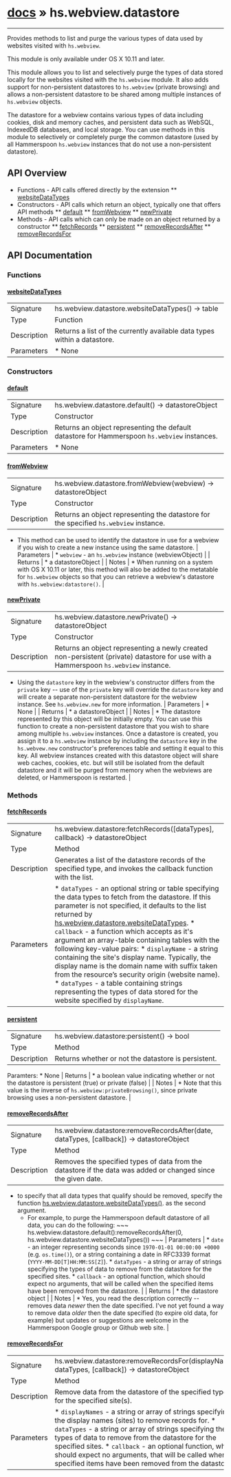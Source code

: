 # [docs](index.md) » hs.webview.datastore
---

Provides methods to list and purge the various types of data used by websites visited with `hs.webview`.

This module is only available under OS X 10.11 and later.

This module allows you to list and selectively purge the types of data stored locally for the websites visited with the `hs.webview` module.  It also adds support for non-persistent datastores to `hs.webview` (private browsing) and allows a non-persistent datastore to be shared among multiple instances of `hs.webview` objects.

The datastore for a webview contains various types of data including cookies, disk and memory caches, and persistent data such as WebSQL, IndexedDB databases, and local storage.  You can use methods in this module to selectively or completely purge the common datastore (used by all Hammerspoon `hs.webview` instances that do not use a non-persistent datastore).

## API Overview
* Functions - API calls offered directly by the extension
** [websiteDataTypes](#websiteDataTypes)
* Constructors - API calls which return an object, typically one that offers API methods
** [default](#default)
** [fromWebview](#fromWebview)
** [newPrivate](#newPrivate)
* Methods - API calls which can only be made on an object returned by a constructor
** [fetchRecords](#fetchRecords)
** [persistent](#persistent)
** [removeRecordsAfter](#removeRecordsAfter)
** [removeRecordsFor](#removeRecordsFor)

## API Documentation

### Functions

#### [websiteDataTypes](#websiteDataTypes)
| | |
|-|-|
| Signature   | hs.webview.datastore.websiteDataTypes() -> table  |
| Type        | Function |
| Description | Returns a list of the currently available data types within a datastore. |
| Parameters |  * None | | Returns |  * a list of strings where each string is a specific data type stored in a datastore. | | Notes |  * As of the writing of this module, the following data types are defined and returned by this function:   * `WKWebsiteDataTypeDiskCache`                  - On-disk caches.   * `WKWebsiteDataTypeOfflineWebApplicationCache` - HTML offline web application caches.   * `WKWebsiteDataTypeMemoryCache`                - In-memory caches.   * `WKWebsiteDataTypeLocalStorage`               - HTML local storage.   * `WKWebsiteDataTypeCookies`                    - Cookies.   * `WKWebsiteDataTypeSessionStorage`             - HTML session storage.   * `WKWebsiteDataTypeIndexedDBDatabases`         - WebSQL databases.   * `WKWebsiteDataTypeWebSQLDatabases`            - IndexedDB databases. | 
### Constructors

#### [default](#default)
| | |
|-|-|
| Signature   | hs.webview.datastore.default() -> datastoreObject  |
| Type        | Constructor |
| Description | Returns an object representing the default datastore for Hammerspoon `hs.webview` instances. |
| Parameters |  * None | | Returns |  * a datastoreObject | | Notes |  * this is the datastore used unless otherwise specified when creating an `hs.webview` instance. | 
#### [fromWebview](#fromWebview)
| | |
|-|-|
| Signature   | hs.webview.datastore.fromWebview(webview) -> datastoreObject  |
| Type        | Constructor |
| Description | Returns an object representing the datastore for the specified `hs.webview` instance. |
   * This method can be used to identify the datastore in use for a webview if you wish to create a new instance using the same datastore.
| Parameters |  * `webview` - an `hs.webview` instance (webviewObject) | | Returns |  * a datastoreObject | | Notes |  * When running on a system with OS X 10.11 or later, this method will also be added to the metatable for `hs.webview` objects so that you can retrieve a webview's datastore with `hs.webview:datastore()`. | 
#### [newPrivate](#newPrivate)
| | |
|-|-|
| Signature   | hs.webview.datastore.newPrivate() -> datastoreObject  |
| Type        | Constructor |
| Description | Returns an object representing a newly created non-persistent (private) datastore for use with a Hammerspoon `hs.webview` instance. |
   * Using the `datastore` key in the webview's constructor differs from the `private` key -- use of the `private` key will override the `datastore` key and will create a separate non-persistent datastore for the webview instance.  See `hs.webview.new` for more information.
| Parameters |  * None | | Returns |  * a datastoreObject | | Notes |  * The datastore represented by this object will be initially empty.  You can use this function to create a non-persistent datastore that you wish to share among multiple `hs.webview` instances.  Once a datastore is created, you assign it to a `hs.webview` instance by including the `datastore` key in the `hs.webvew.new` constructor's preferences table and setting it equal to this key.  All webview instances created with this datastore object will share web caches, cookies, etc. but will still be isolated from the default datastore and it will be purged from memory when the webviews are deleted, or Hammerspoon is restarted. | 
### Methods

#### [fetchRecords](#fetchRecords)
| | |
|-|-|
| Signature   | hs.webview.datastore:fetchRecords([dataTypes], callback) -> datastoreObject  |
| Type        | Method |
| Description | Generates a list of the datastore records of the specified type, and invokes the callback function with the list. |
| Parameters |  * `dataTypes` - an optional string or table specifying the data types to fetch from the datastore.  If this parameter is not specified, it defaults to the list returned by [hs.webview.datastore.websiteDataTypes](#websiteDataTypes). * `callback`  - a function which accepts as it's argument an array-table containing tables with the following key-value pairs:   * `displayName` - a string containing the site's display name.  Typically, the display name is the domain name with suffix taken from the resource’s security origin (website name).   * `dataTypes`   - a table containing strings representing the types of data stored for the website specified by `displayName`. | | Returns |  * the datastore object | | Notes |  * only those sites with one or more of the specified data types are returned * for the sites returned, only those data types that were present in the query will be included in the list, even if the site has data of another type in the datastore. | 
#### [persistent](#persistent)
| | |
|-|-|
| Signature   | hs.webview.datastore:persistent() -> bool  |
| Type        | Method |
| Description | Returns whether or not the datastore is persistent. |
  Paramters:
     * None
| Returns |  * a boolean value indicating whether or not the datastore is persistent (true) or private (false) | | Notes |  * Note that this value is the inverse of `hs.webview:privateBrowsing()`, since private browsing uses a non-persistent datastore. | 
#### [removeRecordsAfter](#removeRecordsAfter)
| | |
|-|-|
| Signature   | hs.webview.datastore:removeRecordsAfter(date, dataTypes, [callback]) -> datastoreObject  |
| Type        | Method |
| Description | Removes the specified types of data from the datastore if the data was added or changed since the given date. |
   * to specify that all data types that qualify should be removed, specify the function  [hs.webview.datastore.websiteDataTypes()](#websiteDataTypes). as the second argument.
     * For example, to purge the Hammerspoon default datastore of all data, you can do the following:
    ~~~
    hs.webview.datastore.default():removeRecordsAfter(0, hs.webview.datastore.websiteDataTypes())
    ~~~
| Parameters |  * `date`         - an integer representing seconds since `1970-01-01 00:00:00 +0000` (e.g. `os.time()`), or a string containing a date in RFC3339 format (`YYYY-MM-DD[T]HH:MM:SS[Z]`). * `dataTypes`    - a string or array of strings specifying the types of data to remove from the datastore for the specified sites. * `callback`     - an optional function, which should expect no arguments, that will be called when the specified items have been removed from the datastore. | | Returns |  * the datastore object | | Notes |  * Yes, you read the description correctly -- removes data *newer* then the date specified.  I've not yet found a way to remove data *older* then the date specified (to expire old data, for example) but updates or suggestions are welcome in the Hammerspoon Google group or Github web site. | 
#### [removeRecordsFor](#removeRecordsFor)
| | |
|-|-|
| Signature   | hs.webview.datastore:removeRecordsFor(displayNames, dataTypes, [callback]) -> datastoreObject  |
| Type        | Method |
| Description | Remove data from the datastore of the specified type(s) for the specified site(s). |
| Parameters |  * `displayNames` - a string or array of strings specifying the display names (sites) to remove records for. * `dataTypes`    - a string or array of strings specifying the types of data to remove from the datastore for the specified sites. * `callback`     - an optional function, which should expect no arguments, that will be called when the specified items have been removed from the datastore. | | Returns |  * the datastore object | | Notes |  * to specify that all data types that qualify should be removed, specify the function  [hs.webview.datastore.websiteDataTypes()](#websiteDataTypes). as the second argument. | 